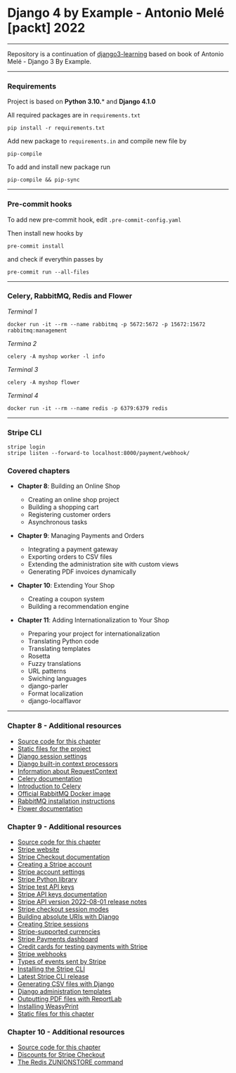 # Django 4 by Example - Antonio Melé [packt] 2022
***
Repository is a continuation of [django3-learning](https://github.com/bartoszcholewa/django3-learning)
based on book of Antonio Melé - Django 3 By Example.
***
### Requirements
Project is based on **Python 3.10.*** and **Django 4.1.0**

All required packages are in `requirements.txt`
```shell
pip install -r requirements.txt
```
Add new package to `requirements.in` and compile new file by
```shell
pip-compile
```
To add and install new package run
```shell
pip-compile && pip-sync
```
***
### Pre-commit hooks
To add new pre-commit hook, edit `.pre-commit-config.yaml`

Then install new hooks by
```shell
pre-commit install
```
and check if everythin passes by
```shell
pre-commit run --all-files
```
***
### Celery, RabbitMQ, Redis and Flower
_Terminal 1_
```shell
docker run -it --rm --name rabbitmq -p 5672:5672 -p 15672:15672 rabbitmq:management
```
_Termina 2_
```shell
celery -A myshop worker -l info
```
_Terminal 3_
```shell
celery -A myshop flower
```
_Terminal 4_
```shell
docker run -it --rm --name redis -p 6379:6379 redis
```
***
### Stripe CLI
```shell
stripe login
stripe listen --forward-to localhost:8000/payment/webhook/
```
### Covered chapters
* **Chapter 8**: Building an Online Shop
   * Creating an online shop project
   * Building a shopping cart
   * Registering customer orders
   * Asynchronous tasks

* **Chapter 9**: Managing Payments and Orders
   * Integrating a payment gateway
   * Exporting orders to CSV files
   * Extending the administration site with custom views
   * Generating PDF invoices dynamically

* **Chapter 10**: Extending Your Shop
  * Creating a coupon system
  * Building a recommendation engine

* **Chapter 11**: Adding Internationalization to Your Shop
  * Preparing your project for internationalization
  * Translating Python code
  * Translating templates
  * Rosetta
  * Fuzzy translations
  * URL patterns
  * Swiching languages
  * django-parler
  * Format localization
  * django-localflavor
***
### Chapter 8 - Additional resources
- [Source code for this chapter](https://github.com/PacktPublishing/Django-4-by-example/tree/main/Chapter08)
- [Static files for the project](https://github.com/PacktPublishing/Django-4-by-Example/tree/main/Chapter08/myshop/shop/static)
- [Django session settings](https://docs.djangoproject.com/en/4.1/ref/settings/#sessions)
- [Django built-in context processors](https://docs.djangoproject.com/en/4.1/ref/templates/api/#built-in-template-context-processors)
- [Information about RequestContext](https://docs.djangoproject.com/en/4.1/ref/templates/api/#django.template.RequestContext)
- [Celery documentation](https://docs.celeryq.dev/en/stable/index.html)
- [Introduction to Celery](https://docs.celeryq.dev/en/stable/getting-started/introduction.html)
- [Official RabbitMQ Docker image](https://hub.docker.com/_/rabbitmq)
- [RabbitMQ installation instructions](https://www.rabbitmq.com/download.html)
- [Flower documentation](https://flower.readthedocs.io/)

### Chapter 9 - Additional resources
- [Source code for this chapter](https://github.com/PacktPublishing/Django-4-by-example/tree/main/Chapter09)
- [Stripe website](https://www.stripe.com/)
- [Stripe Checkout documentation](https://stripe.com/docs/payments/checkout)
- [Creating a Stripe account](https://dashboard.stripe.com/register)
- [Stripe account settings](https://dashboard.stripe.com/settings/account)
- [Stripe Python library](https://github.com/stripe/stripe-python)
- [Stripe test API keys](https://dashboard.stripe.com/test/apikeys)
- [Stripe API keys documentation](https://stripe.com/docs/keys)
- [Stripe API version 2022-08-01 release notes](https://stripe.com/docs/upgrades#2022-08-01)
- [Stripe checkout session modes](https://stripe.com/docs/api/checkout/sessions/object#checkout_session_object-mode)
- [Building absolute URIs with Django](https://docs.djangoproject.com/en/4.1/ref/request-response/#django.http.HttpRequest.build_absolute_uri)
- [Creating Stripe sessions](https://stripe.com/docs/api/checkout/sessions/create)
- [Stripe-supported currencies](https://stripe.com/docs/currencies)
- [Stripe Payments dashboard](https://dashboard.stripe.com/test/payments)
- [Credit cards for testing payments with Stripe](https://stripe.com/docs/testing)
- [Stripe webhooks](https://dashboard.stripe.com/test/webhooks)
- [Types of events sent by Stripe](https://stripe.com/docs/api/events/types)
- [Installing the Stripe CLI](https://stripe.com/docs/stripe-cli#install)
- [Latest Stripe CLI release](https://github.com/stripe/stripe-cli/releases/latest)
- [Generating CSV files with Django](https://docs.djangoproject.com/en/4.1/howto/outputting-csv/)
- [Django administration templates](https://github.com/django/django/tree/4.0/django/contrib/admin/templates/admin)
- [Outputting PDF files with ReportLab](https://docs.djangoproject.com/en/4.1/howto/outputting-pdf/)
- [Installing WeasyPrint](https://weasyprint.readthedocs.io/en/latest/install.html)
- [Static files for this chapter](https://github.com/PacktPublishing/Django-4-by-Example/tree/main/Chapter09/myshop/shop/static)

### Chapter 10 - Additional resources
- [Source code for this chapter](https://github.com/PacktPublishing/Django-4-by-example/tree/main/Chapter10)
- [Discounts for Stripe Checkout](https://stripe.com/docs/payments/checkout/discounts)
- [The Redis ZUNIONSTORE command](https://redis.io/commands/zunionstore/)
